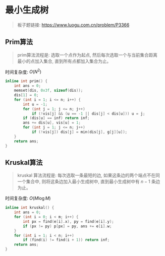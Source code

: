 # 最小生成树

> 板子题链接: https://www.luogu.com.cn/problem/P3366

## Prim算法

> prim算法流程是: 选取一个点作为起点, 然后每次选取一个与当前集合距离最小的点加入集合, 直到所有点都加入集合为止。

时间复杂度: $O(N^2)$

```cpp
inline int prim() {
    int ans = 0;
    memset(dis, 0x3f, sizeof(dis));
    dis[1] = 0;
    for (int i = 1; i <= n; i++) {
        int u = -1;
        for (int j = 1; j <= n; j++)
            if (!vis[j] && (u == -1 || dis[j] < dis[u])) u = j;
        if (dis[u] == inf) return inf;
        ans += dis[u], vis[u] = 1;
        for (int j = 1; j <= n; j++)
            if (!vis[j]) dis[j] = min(dis[j], g[j][u]);
    }
    return ans;
}
```

## Kruskal算法

> kruskal 算法流程是: 每次选取一条最短的边, 如果这条边的两个端点不在同一个集合中, 则将这条边加入最小生成树中, 直到最小生成树中有 $n-1$ 条边为止。

时间复杂度: $O(M \log M)$

```cpp
inline int kruskal() {
    int ans = 0;
    for (int i = 0; i < m; i++) {
        int px = find(e[i].x), py = find(e[i].y);
        if (px != py) p[px] = py, ans += e[i].w;
    }
    for (int i = 1; i < n; i++)
        if (find(i) != find(i + 1)) return inf;
    return ans;
}
```
